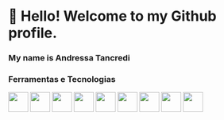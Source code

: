 # 👋 Hello! Welcome to my Github profile.

### My name is Andressa Tancredi

### Ferramentas e Tecnologias

<img loading="lazy" src="https://cdn.jsdelivr.net/gh/devicons/devicon/icons/flutter/flutter-plain.svg" width="40" height="40"/>   <img loading="lazy" src="https://cdn.jsdelivr.net/gh/devicons/devicon/icons/dart/dart-original-wordmark.svg" width="40" height="40"/> <img loading="lazy" src="https://cdn.jsdelivr.net/gh/devicons/devicon/icons/android/android-original.svg" width="40" height="40"/> <img loading="lazy" src="https://cdn.jsdelivr.net/gh/devicons/devicon/icons/firebase/firebase-plain.svg" width="40" height="40"/> <img loading="lazy" src="https://cdn.jsdelivr.net/gh/devicons/devicon/icons/react/react-original-wordmark.svg" width="40" height="40"/> <img loading="lazy" src="https://cdn.jsdelivr.net/gh/devicons/devicon/icons/ruby/ruby-original-wordmark.svg" width="40" height="40"/> <img loading="lazy" src="https://cdn.jsdelivr.net/gh/devicons/devicon/icons/javascript/javascript-original.svg" width="40" height="40"/> <img loading="lazy" src="https://cdn.jsdelivr.net/gh/devicons/devicon/icons/docker/docker-original-wordmark.svg" width="40" height="40"/> <img loading="lazy" src="https://cdn.jsdelivr.net/gh/devicons/devicon/icons/vuejs/vuejs-original-wordmark.svg" width="40" height="40"/>

<!--
**AndressaTancredi/andressatancredi** is a ✨ _special_ ✨ repository because its `README.md` (this file) appears on your GitHub profile.

Here are some ideas to get you started:

- 🔭 I’m currently working on ...
- 🌱 I’m currently learning ...
- 👯 I’m looking to collaborate on ...
- 🤔 I’m looking for help with ...
- 💬 Ask me about ...
- 📫 How to reach me: ...
- 😄 Pronouns: ...
- ⚡ Fun fact: ...
-->
